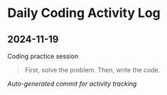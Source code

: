 # Daily Coding Activity Log

## 2024-11-19

Coding practice session

> First, solve the problem. Then, write the code.

*Auto-generated commit for activity tracking*
